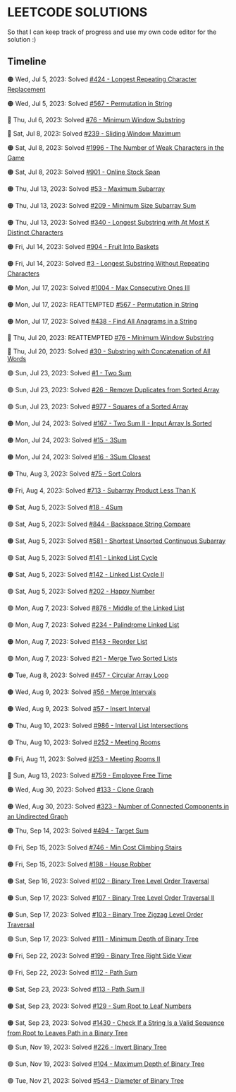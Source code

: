 # LEETCODE SOLUTIONS

So that I can keep track of progress and use my own code editor for the solution :)

## Timeline

🟠 Wed, Jul 5, 2023: Solved <a href="https://leetcode.com/problems/longest-repeating-character-replacement">#424 - Longest Repeating Character Replacement</a>

🟠 Wed, Jul 5, 2023: Solved <a href="https://leetcode.com/problems/permutation-in-string">#567 - Permutation in String</a>

🔴 Thu, Jul 6, 2023: Solved <a href="https://leetcode.com/problems/minimum-window-substring">#76 - Minimum Window Substring</a>

🔴 Sat, Jul 8, 2023: Solved <a href="https://leetcode.com/problems/sliding-window-maximum">#239 - Sliding Window Maximum</a>

🟠 Sat, Jul 8, 2023: Solved <a href="https://leetcode.com/problems/the-number-of-weak-characters-in-the-game">#1996 - The Number of Weak Characters in the Game</a>

🟠 Sat, Jul 8, 2023: Solved <a href="https://leetcode.com/problems/online-stock-span">#901 - Online Stock Span</a>

🟠 Thu, Jul 13, 2023: Solved <a href="https://leetcode.com/problems/maximum-subarray">#53 - Maximum Subarray</a>

🟠 Thu, Jul 13, 2023: Solved <a href="https://leetcode.com/problems/minimum-size-subarray-sum">#209 - Minimum Size Subarray Sum</a>

🟠 Thu, Jul 13, 2023: Solved <a href="https://leetcode.com/problems/longest-substring-with-at-most-k-distinct-characters">#340 - Longest Substring with At Most K Distinct Characters</a>

🟠 Fri, Jul 14, 2023: Solved <a href="https://leetcode.com/problems/fruit-into-baskets">#904 - Fruit Into Baskets</a>

🟠 Fri, Jul 14, 2023: Solved <a href="https://leetcode.com/problems/longest-substring-without-repeating-characters">#3 - Longest Substring Without Repeating Characters</a>

🟠 Mon, Jul 17, 2023: Solved <a href="https://leetcode.com/problems/max-consecutive-ones-iii">#1004 - Max Consecutive Ones III</a>

🟠 Mon, Jul 17, 2023: REATTEMPTED <a href="https://leetcode.com/problems/permutation-in-string">#567 - Permutation in String</a>

🟠 Mon, Jul 17, 2023: Solved <a href="https://leetcode.com/problems/find-all-anagrams-in-a-string">#438 - Find All Anagrams in a String</a>

🔴 Thu, Jul 20, 2023: REATTEMPTED <a href="https://leetcode.com/problems/minimum-window-substring">#76 - Minimum Window Substring</a>

🔴 Thu, Jul 20, 2023: Solved <a href="https://leetcode.com/problems/substring-with-concatenation-of-all-words">#30 - Substring with Concatenation of All Words</a>

🟢 Sun, Jul 23, 2023: Solved <a href="https://leetcode.com/problems/two-sum">#1 - Two Sum</a>

🟢 Sun, Jul 23, 2023: Solved <a href="https://leetcode.com/problems/remove-duplicates-from-sorted-array">#26 - Remove Duplicates from Sorted Array</a>

🟢 Sun, Jul 23, 2023: Solved <a href="https://leetcode.com/problems/squares-of-a-sorted-array">#977 - Squares of a Sorted Array</a>

🟠 Mon, Jul 24, 2023: Solved <a href="https://leetcode.com/problems/two-sum-ii-input-array-is-sorted">#167 - Two Sum II - Input Array Is Sorted</a>

🟠 Mon, Jul 24, 2023: Solved <a href="https://leetcode.com/problems/3sum">#15 - 3Sum</a>

🟠 Mon, Jul 24, 2023: Solved <a href="https://leetcode.com/problems/3sum-closest">#16 - 3Sum Closest</a>

🟠 Thu, Aug 3, 2023: Solved <a href="https://leetcode.com/problems/sort-colors">#75 - Sort Colors</a>

🟠 Fri, Aug 4, 2023: Solved <a href="https://leetcode.com/problems/subarray-product-less-than-k">#713 - Subarray Product Less Than K</a>

🟠 Sat, Aug 5, 2023: Solved <a href="https://leetcode.com/problems/4sum">#18 - 4Sum</a>

🟢 Sat, Aug 5, 2023: Solved <a href="https://leetcode.com/problems/backspace-string-compare">#844 - Backspace String Compare</a>

🟠 Sat, Aug 5, 2023: Solved <a href="https://leetcode.com/problems/shortest-unsorted-continuous-subarray">#581 - Shortest Unsorted Continuous Subarray</a>

🟢 Sat, Aug 5, 2023: Solved <a href="https://leetcode.com/problems/linked-list-cycle">#141 - Linked List Cycle</a>

🟠 Sat, Aug 5, 2023: Solved <a href="https://leetcode.com/problems/linked-list-cycle-ii">#142 - Linked List Cycle II</a>

🟢 Sat, Aug 5, 2023: Solved <a href="https://leetcode.com/problems/happy-number">#202 - Happy Number</a>

🟢 Mon, Aug 7, 2023: Solved <a href="https://leetcode.com/problems/middle-of-the-linked-list">#876 - Middle of the Linked List</a>

🟢 Mon, Aug 7, 2023: Solved <a href="https://leetcode.com/problems/palindrome-linked-list">#234 - Palindrome Linked List</a>

🟠 Mon, Aug 7, 2023: Solved <a href="https://leetcode.com/problems/reorder-list">#143 - Reorder List</a>

🟢 Mon, Aug 7, 2023: Solved <a href="https://leetcode.com/problems/merge-two-sorted-lists">#21 - Merge Two Sorted Lists</a>

🟠 Tue, Aug 8, 2023: Solved <a href="https://leetcode.com/problems/circular-array-loop">#457 - Circular Array Loop</a>

🟠 Wed, Aug 9, 2023: Solved <a href="https://leetcode.com/problems/merge-intervals">#56 - Merge Intervals</a>

🟠 Wed, Aug 9, 2023: Solved <a href="https://leetcode.com/problems/insert-interval">#57 - Insert Interval</a>

🟠 Thu, Aug 10, 2023: Solved <a href="https://leetcode.com/problems/interval-list-intersections">#986 - Interval List Intersections</a>

🟢 Thu, Aug 10, 2023: Solved <a href="https://leetcode.com/problems/meeting-rooms">#252 - Meeting Rooms</a>

🟠 Fri, Aug 11, 2023: Solved <a href="https://leetcode.com/problems/meeting-rooms-ii">#253 - Meeting Rooms II</a>

🔴 Sun, Aug 13, 2023: Solved <a href="https://leetcode.com/problems/employee-free-time">#759 - Employee Free Time</a>

🟠 Wed, Aug 30, 2023: Solved <a href="https://leetcode.com/problems/clone-graph">#133 - Clone Graph</a>

🟠 Wed, Aug 30, 2023: Solved <a href="https://leetcode.com/problems/number-of-connected-components-in-an-undirected-graph">#323 - Number of Connected Components in an Undirected Graph</a>

🟠 Thu, Sep 14, 2023: Solved <a href="https://leetcode.com/problems/target-sum">#494 - Target Sum</a>

🟢 Fri, Sep 15, 2023: Solved <a href="https://leetcode.com/problems/min-cost-climbing-stairs">#746 - Min Cost Climbing Stairs</a>

🟠 Fri, Sep 15, 2023: Solved <a href="https://leetcode.com/problems/house-robber">#198 - House Robber</a>

🟠 Sat, Sep 16, 2023: Solved <a href="https://leetcode.com/problems/binary-tree-level-order-traversal">#102 - Binary Tree Level Order Traversal</a>

🟠 Sun, Sep 17, 2023: Solved <a href="https://leetcode.com/problems/binary-tree-level-order-traversal-ii">#107 - Binary Tree Level Order Traversal II</a>

🟠 Sun, Sep 17, 2023: Solved <a href="https://leetcode.com/problems/binary-tree-zigzag-level-order-traversal">#103 - Binary Tree Zigzag Level Order Traversal</a>

🟢 Sun, Sep 17, 2023: Solved <a href="https://leetcode.com/problems/minimum-depth-of-binary-tree">#111 - Minimum Depth of Binary Tree</a>

🟠 Fri, Sep 22, 2023: Solved <a href="https://leetcode.com/problems/binary-tree-right-side-view">#199 - Binary Tree Right Side View</a>

🟢 Fri, Sep 22, 2023: Solved <a href="https://leetcode.com/problems/path-sum">#112 - Path Sum</a>

🟠 Sat, Sep 23, 2023: Solved <a href="https://leetcode.com/problems/path-sum-ii">#113 - Path Sum II</a>

🟠 Sat, Sep 23, 2023: Solved <a href="https://leetcode.com/problems/sum-root-to-leaf-numbers">#129 - Sum Root to Leaf Numbers</a>

🟠 Sat, Sep 23, 2023: Solved <a href="https://leetcode.com/problems/check-if-a-string-is-a-valid-sequence-from-root-to-leaves-path-in-a-binary-tree">#1430 - Check If a String Is a Valid Sequence from Root to Leaves Path in a Binary Tree</a>

🟢 Sun, Nov 19, 2023: Solved <a href="https://leetcode.com/problems/invert-binary-tree">#226 - Invert Binary Tree</a>

🟢 Sun, Nov 19, 2023: Solved <a href="https://leetcode.com/problems/maximum-depth-of-binary-tree">#104 - Maximum Depth of Binary Tree</a>

🟢 Tue, Nov 21, 2023: Solved <a href="https://leetcode.com/problems/diameter-of-binary-tree">#543 - Diameter of Binary Tree</a>
